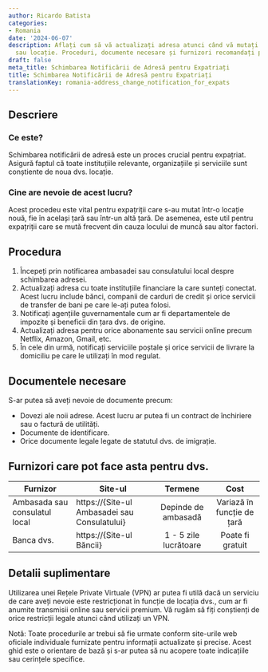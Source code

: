 ```yaml
---
author: Ricardo Batista
categories:
- Romania
date: '2024-06-07'
description: Aflați cum să vă actualizați adresa atunci când vă mutați în altă țară
  sau locație. Proceduri, documente necesare și furnizori recomandați pentru expatriați.
draft: false
meta_title: Schimbarea Notificării de Adresă pentru Expatriați
title: Schimbarea Notificării de Adresă pentru Expatriați
translationKey: romania-address_change_notification_for_expats
---
```



## Descriere
### Ce este?
Schimbarea notificării de adresă este un proces crucial pentru expațriat. Asigură faptul că toate instituțiile relevante, organizațiile și serviciile sunt conștiente de noua dvs. locație.

### Cine are nevoie de acest lucru?
Acest procedeu este vital pentru expațriții care s-au mutat într-o locație nouă, fie în același țară sau într-un altă țară. De asemenea, este util pentru expațriții care se mută frecvent din cauza locului de muncă sau altor factori.

## Procedura
1. Începeți prin notificarea ambasadei sau consulatului local despre schimbarea adresei.
2. Actualizați adresa cu toate instituțiile financiare la care sunteți conectat. Acest lucru include bănci, companii de carduri de credit și orice servicii de transfer de bani pe care le-ați putea folosi.
3. Notificați agențiile guvernamentale cum ar fi departamentele de impozite și beneficii din țara dvs. de origine.
4. Actualizați adresa pentru orice abonamente sau servicii online precum Netflix, Amazon, Gmail, etc.
5. În cele din urmă, notificați serviciile poștale și orice servicii de livrare la domiciliu pe care le utilizați în mod regulat.

## Documentele necesare
S-ar putea să aveți nevoie de documente precum:
- Dovezi ale noii adrese. Acest lucru ar putea fi un contract de închiriere sau o factură de utilități.
- Documente de identificare.
- Orice documente legale legate de statutul dvs. de imigrație.

## Furnizori care pot face asta pentru dvs.

| Furnizor        |     Site-ul     |     Termene    |       Cost      |
| ----------- | ----------- |  :-------------: | :-------------: |
| Ambasada sau consulatul local     |  https://{Site-ul Ambasadei sau Consulatului}       |      Depinde de ambasadă      |        Variază în funcție de țară       |
| Banca dvs.     |  https://{Site-ul Băncii}       |      1 - 5 zile lucrătoare      |        Poate fi gratuit       |

## Detalii suplimentare
Utilizarea unei Rețele Private Virtuale (VPN) ar putea fi utilă dacă un serviciu de care aveți nevoie este restricționat în funcție de locația dvs., cum ar fi anumite transmisii online sau servicii premium. Vă rugăm să fiți conștienți de orice restricții legale atunci când utilizați un VPN.

Notă: Toate procedurile ar trebui să fie urmate conform site-urile web oficiale individuale furnizate pentru informații actualizate și precise. Acest ghid este o orientare de bază și s-ar putea să nu acopere toate indicațiile sau cerințele specifice.